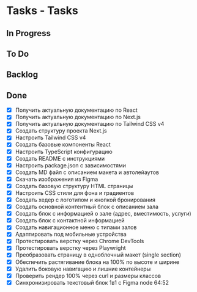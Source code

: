 # Tasks - Tasks

## In Progress


## To Do


## Backlog


## Done

- [x] Получить актуальную документацию по React
- [x] Получить актуальную документацию по Next.js
- [x] Получить актуальную документацию по Tailwind CSS v4
- [x] Создать структуру проекта Next.js
- [x] Настроить Tailwind CSS v4
- [x] Создать базовые компоненты React
- [x] Настроить TypeScript конфигурацию
- [x] Создать README с инструкциями
- [x] Настроить package.json с зависимостями
- [x] Создать MD файл с описанием макета и автолейаутов
- [x] Скачать изображения из Figma
- [x] Создать базовую структуру HTML страницы
- [x] Настроить CSS стили для фона и градиентов
- [x] Создать хедер с логотипом и кнопкой бронирования
- [x] Создать основной контентный блок с описанием зала
- [x] Создать блок с информацией о зале (адрес, вместимость, услуги)
- [x] Создать блок с контактной информацией
- [x] Создать навигационное меню с типами залов
- [x] Адаптировать под мобильные устройства
- [x] Протестировать верстку через Chrome DevTools
- [x] Протестировать верстку через Playwright
- [x] Преобразовать страницу в одноблочный макет (single section)
- [x] Обеспечить растягивание блока на 100% по высоте и ширине
- [x] Удалить боковую навигацию и лишние контейнеры
- [x] Проверить рендер 100% через curl и размеры классов
- [x] Синхронизировать текстовый блок 1в1 с Figma node 64:52
